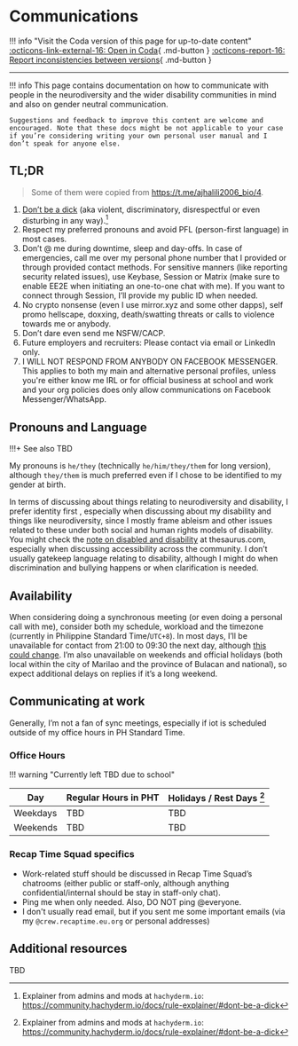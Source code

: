 # Communications

!!! info "Visit the Coda version of this page for up-to-date content"
    [:octicons-link-external-16: Open in Coda](https://coda.io/@ajhalili2006/readme/personal-and-professional-boundaries-9){ .md-button }
    [:octicons-report-16: Report inconsistencies between versions](https://go.andreijiroh.eu.org/website-feedback/coda){ .md-button }

---

!!! info
    This page contains documentation on how to communicate with people in the neurodiversity and the wider disability communities in mind and also on gender neutral communication.

    Suggestions and feedback to improve this content are welcome and encouraged. Note that these docs might be not applicable to your case if you’re considering writing your own personal user manual and I don’t speak for anyone else.

## TL;DR

> Some of them were copied from <https://t.me/ajhalili2006_bio/4>.

1. [Don’t be a dick](https://www.psychologytoday.com/us/blog/the-author-speaks/201909/don-t-be-dick) (aka violent, discriminatory, disrespectful or even disturbing in any way).[^1]
2. Respect my preferred pronouns and avoid PFL (person-first language) in most cases.
3. Don’t @ me during downtime, sleep and day-offs. In case of emergencies, call me over my personal phone number that I provided or through provided contact methods.
For sensitive manners (like reporting security related issues), use Keybase, Session or Matrix (make sure to enable EE2E when initiating an one-to-one chat with me). If you want to connect through Session, I’ll provide my public ID when needed.
4. No crypto nonsense (even I use mirror.xyz and some other dapps), self promo hellscape, doxxing, death/swatting threats or calls to violence towards me or anybody.
5. Don’t dare even send me NSFW/CACP.
6. Future employers and recruiters: Please contact via email or LinkedIn only.
7. I WILL NOT RESPOND FROM ANYBODY ON FACEBOOK MESSENGER. This applies to both my main and alternative personal profiles,
unless you're either know me IRL or for official business at school and work and your org policies does only allow
communications on Facebook Messenger/WhatsApp.

[^1]: Explainer from admins and mods at `hachyderm.io`: <https://community.hachyderm.io/docs/rule-explainer/#dont-be-a-dick>

## Pronouns and Language

!!!+ See also TBD

My pronouns is `he/they` (technically `he/him/they/them` for long version), although `they/them` is much preferred even if I chose to be identified to my gender at birth.

In terms of discussing about things relating to neurodiversity and disability, I prefer identity first
, especially when discussing about my disability and things like neurodiversity, since I mostly frame ableism and other issues related to these under both social and human rights models of disability.
You might check the [note on disabled and disability](https://www.thesaurus.com/e/writing/person-first-vs-identity-first-language/#note-on-disabled-and-disability) at thesaurus.com,
especially when discussing accessibility across the community. I don’t usually gatekeep language relating to disability, although I might do when discrimination and bullying happens or when clarification is needed.

## Availability

When considering doing a synchronous meeting (or even doing a personal call with me),
consider both my schedule, workload and the timezone (currently in Philippine Standard Time/`UTC+8`).
In most days, I’ll be unavailable for contact from 21:00 to 09:30 the next day, although [this could change](#office-hours).
I’m also unavailable on weekends and official holidays (both local within the city of Marilao and the
province of Bulacan and national), so expect additional delays on replies if it’s a long weekend.

## Communicating at work

Generally, I’m not a fan of sync meetings, especially if iot is scheduled outside of my office hours in PH Standard Time.

### Office Hours

!!! warning "Currently left TBD due to school"

| Day | Regular Hours in PHT | Holidays / Rest Days [^1] |
| --- | --- | --- |
| Weekdays | TBD | TBD |
| Weekends | TBD | TBD |

### Recap Time Squad specifics

* Work-related stuff should be discussed in Recap Time Squad’s chatrooms (either public or staff-only, although anything confidential/internal should be stay in staff-only chat).
* Ping me when only needed. Also, DO NOT ping @everyone.
* I don't usually read email, but if you sent me some important emails
(via my `@crew.recaptime.eu.org` or personal addresses)

## Additional resources

TBD

[^1]: My regular rest days usually happen on Saturdays, although they might be adjusted because of holidays and other reasons.
